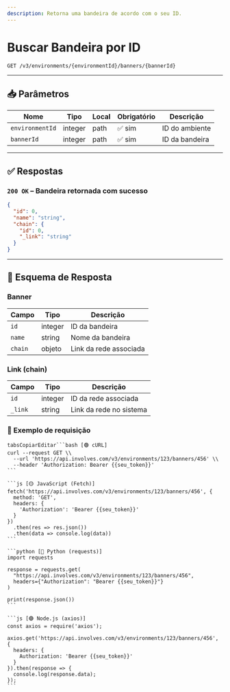 ```yaml
---
description: Retorna uma bandeira de acordo com o seu ID.
---
```


# Buscar Bandeira por ID

`GET /v3/environments/{environmentId}/banners/{bannerId}`

***

## 📥 Parâmetros

| Nome            | Tipo    | Local | Obrigatório | Descrição      |
| --------------- | ------- | ----- | ----------- | -------------- |
| `environmentId` | integer | path  | ✅ sim       | ID do ambiente |
| `bannerId`      | integer | path  | ✅ sim       | ID da bandeira |

***

## ✅ Respostas

### `200 OK` – Bandeira retornada com sucesso

```json
{
  "id": 0,
  "name": "string",
  "chain": {
    "id": 0,
    "_link": "string"
  }
}
```

***

## 🧬 Esquema de Resposta

### Banner

| Campo   | Tipo    | Descrição              |
| ------- | ------- | ---------------------- |
| `id`    | integer | ID da bandeira         |
| `name`  | string  | Nome da bandeira       |
| `chain` | objeto  | Link da rede associada |

### Link (chain)

| Campo   | Tipo    | Descrição               |
| ------- | ------- | ----------------------- |
| `id`    | integer | ID da rede associada    |
| `_link` | string  | Link da rede no sistema |

### 📘 Exemplo de requisição

````tabs
tabsCopiarEditar```bash [🟢 cURL]
curl --request GET \\
  --url 'https://api.involves.com/v3/environments/123/banners/456' \\
  --header 'Authorization: Bearer {{seu_token}}'
```

```js [🟡 JavaScript (Fetch)]
fetch('https://api.involves.com/v3/environments/123/banners/456', {
  method: 'GET',
  headers: {
    'Authorization': 'Bearer {{seu_token}}'
  }
})
  .then(res => res.json())
  .then(data => console.log(data))
```

```python [🔵 Python (requests)]
import requests

response = requests.get(
  "https://api.involves.com/v3/environments/123/banners/456",
  headers={"Authorization": "Bearer {{seu_token}}"}
)

print(response.json())
```

```js [🟣 Node.js (axios)]
const axios = require('axios');

axios.get('https://api.involves.com/v3/environments/123/banners/456', {
  headers: {
    Authorization: 'Bearer {{seu_token}}'
  }
}).then(response => {
  console.log(response.data);
});
```
````
